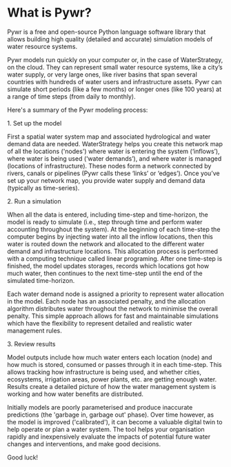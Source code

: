 # What is Pywr?

Pywr is a free and open-source Python language software library that allows building high quality (detailed and accurate) simulation models of water resource systems.

Pywr models run quickly on your computer or, in the case of WaterStrategy, on the cloud. They can represent small water resource systems, like a city’s water supply, or very large ones, like river basins that span several countries with hundreds of water users and infrastructure assets. Pywr can simulate short periods (like a few months) or longer ones (like 100 years) at a range of time steps (from daily to monthly).

Here's a summary of the Pywr modeling process:

1\. Set up the model

First a spatial water system map and associated hydrological and water demand data are needed. WaterStrategy helps you create this network map of all the locations ('nodes') where water is entering the system (‘inflows’), where water is being used (‘water demands’), and where water is managed (locations of infrastructure). These nodes form a network connected by rivers, canals or pipelines (Pywr calls these ‘links’ or ‘edges’). Once you’ve set up your network map, you provide water supply and demand data (typically as time-series).

2\.  Run a simulation

When all the data is entered, including time-step and time-horizon, the model is ready to simulate (i.e., step through time and perform water accounting throughout the system). At the beginning of each time-step the computer begins by injecting water into all the inflow locations, then this water is routed down the network and allocated to the different water demand and infrastructure locations. This allocation process is performed with a computing technique called linear programing. After one time-step is finished, the model updates storages, records which locations got how much water, then continues to the next time-step until the end of the simulated time-horizon.

Each water demand node is assigned a priority to represent water allocation in the model. Each node has an associated penalty, and the allocation algorithm distributes water throughout the network to minimise the overall penalty. This simple approach allows for fast and maintainable simulations which have the flexibility to represent detailed and realistic water management rules.

3\. Review results

Model outputs include how much water enters each location (node) and how much is stored, consumed or passes through it in each time-step. This allows tracking how infrastructure is being used, and whether cities, ecosystems, irrigation areas, power plants, etc. are getting enough water. Results create a detailed picture of how the water management system is working and how water benefits are distributed.

Initially models are poorly parameterised and produce inaccurate predictions (the 'garbage in, garbage out' phase). Over time however, as the model is improved ('calibrated'), it can become a valuable digital twin to help operate or plan a water system. The tool helps your organisation rapidly and inexpensively evaluate the impacts of potential future water changes and interventions, and make good decisions.&#x20;

Good luck!
